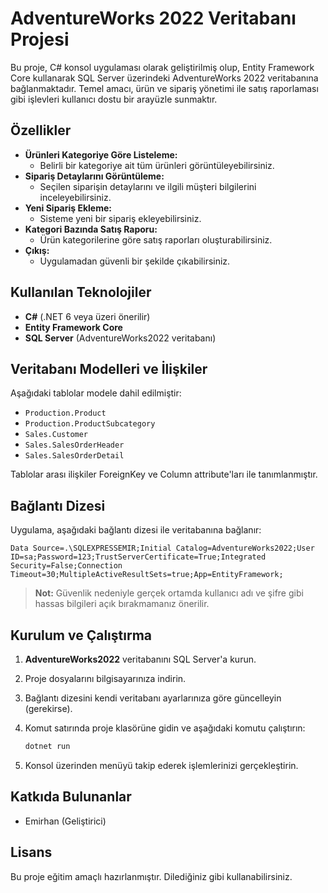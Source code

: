 # AdventureWorks 2022 Veritabanı Projesi

Bu proje, C# konsol uygulaması olarak geliştirilmiş olup, Entity Framework Core kullanarak SQL Server üzerindeki AdventureWorks 2022 veritabanına bağlanmaktadır. Temel amacı, ürün ve sipariş yönetimi ile satış raporlaması gibi işlevleri kullanıcı dostu bir arayüzle sunmaktır.

## Özellikler

- **Ürünleri Kategoriye Göre Listeleme:**
  - Belirli bir kategoriye ait tüm ürünleri görüntüleyebilirsiniz.
- **Sipariş Detaylarını Görüntüleme:**
  - Seçilen siparişin detaylarını ve ilgili müşteri bilgilerini inceleyebilirsiniz.
- **Yeni Sipariş Ekleme:**
  - Sisteme yeni bir sipariş ekleyebilirsiniz.
- **Kategori Bazında Satış Raporu:**
  - Ürün kategorilerine göre satış raporları oluşturabilirsiniz.
- **Çıkış:**
  - Uygulamadan güvenli bir şekilde çıkabilirsiniz.

## Kullanılan Teknolojiler

- **C#** (.NET 6 veya üzeri önerilir)
- **Entity Framework Core**
- **SQL Server** (AdventureWorks2022 veritabanı)

## Veritabanı Modelleri ve İlişkiler

Aşağıdaki tablolar modele dahil edilmiştir:
- `Production.Product`
- `Production.ProductSubcategory`
- `Sales.Customer`
- `Sales.SalesOrderHeader`
- `Sales.SalesOrderDetail`

Tablolar arası ilişkiler ForeignKey ve Column attribute'ları ile tanımlanmıştır.

## Bağlantı Dizesi

Uygulama, aşağıdaki bağlantı dizesi ile veritabanına bağlanır:

```
Data Source=.\SQLEXPRESSEMIR;Initial Catalog=AdventureWorks2022;User ID=sa;Password=123;TrustServerCertificate=True;Integrated Security=False;Connection Timeout=30;MultipleActiveResultSets=true;App=EntityFramework;
```

> **Not:** Güvenlik nedeniyle gerçek ortamda kullanıcı adı ve şifre gibi hassas bilgileri açık bırakmamanız önerilir.

## Kurulum ve Çalıştırma

1. **AdventureWorks2022** veritabanını SQL Server'a kurun.
2. Proje dosyalarını bilgisayarınıza indirin.
3. Bağlantı dizesini kendi veritabanı ayarlarınıza göre güncelleyin (gerekirse).
4. Komut satırında proje klasörüne gidin ve aşağıdaki komutu çalıştırın:

   ```bash
   dotnet run
   ```

5. Konsol üzerinden menüyü takip ederek işlemlerinizi gerçekleştirin.

## Katkıda Bulunanlar

- Emirhan (Geliştirici)

## Lisans

Bu proje eğitim amaçlı hazırlanmıştır. Dilediğiniz gibi kullanabilirsiniz.
